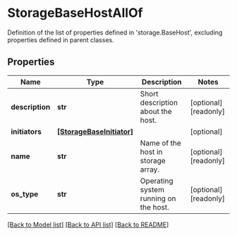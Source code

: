 # StorageBaseHostAllOf

Definition of the list of properties defined in 'storage.BaseHost', excluding properties defined in parent classes.
## Properties
Name | Type | Description | Notes
------------ | ------------- | ------------- | -------------
**description** | **str** | Short description about the host. | [optional] [readonly] 
**initiators** | [**[StorageBaseInitiator]**](StorageBaseInitiator.md) |  | [optional] 
**name** | **str** | Name of the host in storage array. | [optional] [readonly] 
**os_type** | **str** | Operating system running on the host. | [optional] [readonly] 

[[Back to Model list]](../README.md#documentation-for-models) [[Back to API list]](../README.md#documentation-for-api-endpoints) [[Back to README]](../README.md)


